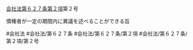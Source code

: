 [会社法第６２７条第２項](会社法＿＿＿＿第６２７条第２項)第２号

債権者が一定の期間内に異議を述べることができる旨


#会社法
#会社法/第６２７条
#会社法/第６２７条/第２項
#会社法/第６２７条/第２項/第２号
